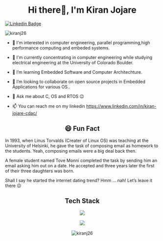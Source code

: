 <h1 align="center">Hi there👋, I'm Kiran Jojare</h1>

[![Linkedin Badge](https://img.shields.io/badge/Kiran-Jojare-blue?style=flat-square&logo=linkedin)](https://www.linkedin.com/in/kiran-jojare-embedded/)

<p align="left"> <img src="https://komarev.com/ghpvc/?username=kiranj26&label=Profile%20views&color=0e75b6&style=flat" alt="kiranj26" /> </p>

- 👀 I'm interested in computer engineering, parallel programming,high performance computing and embeded systems.
- 🔭 I'm currently concentrating in computer engineering while studying electrical engineering at the University of Colorado Boulder.
- 🌱 I’m learning Embedded Software and Computer Architechture.
- 👯 I’m looking to collaborate on open source projects in Embedded Applications for various OS..
- 💬 Ask me about C, OS and RTOS 😉

- 📫 You can reach me on my linkedin https://www.linkedin.com/in/kiran-jojare-cdac/

<h2 align="center"> 😄 Fun Fact </h2>

In 1993, when Linus Torvalds (Creater of Linux OS)  was teaching at the University of Helsinki, he gave the task of composing email as homework to the students. Yeah, composing emails were a big deal back then. 

A female student named Tove Monni completed the task by sending him an email asking him out on a date. He accepted and three years later the first of their three daughters was born. 

Shall I say he started the internet dating trend? Hmm … nah! Let’s leave it there 😉 

<h2 align="center"> Tech Stack </h2>

<p align="center">
<img  src="https://github-readme-stats.vercel.app/api?username=kiranj26&show_icons=true&&theme=dark&&hide_border=false&&count_private=true&include_all_commits=true)](https://github.com/kiranj26/github-readme-stats" />
  <br><br>
  <img  src="https://github-readme-streak-stats.herokuapp.com/?user=kiranj26&&hide_border=false&&theme=dark&&show_icons=true" />
  <br><br>
  <img src="https://github-readme-stats.vercel.app/api/top-langs?username=kiranj26&show_icons=true&locale=en&layout=compact&theme=dark" alt="kiranj26" />
</p>


<!---
kiranj26/kiranj26 is a ✨ special ✨ repository because its `README.md` (this file) appears on your GitHub profile.
You can click the Preview link to take a look at your changes.
--->
